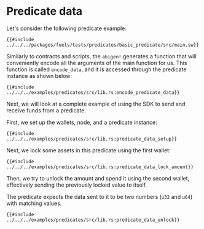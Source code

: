 # Predicate data

Let's consider the following predicate example:

```rust,ignore
{{#include ../../../packages/fuels/tests/predicates/basic_predicate/src/main.sw}}
```

Similarly to contracts and scripts, the `abigen!` generates a function that will conveniently encode all the arguments of the main function for us. This function is called `encode_data`, and it is accessed through the predicate instance as shown below:

```rust,ignore
{{#include ../../../examples/predicates/src/lib.rs:encode_predicate_data}}
```

Next, we will look at a complete example of using the SDK to send and receive funds from a predicate.


First, we set up the wallets, node, and a predicate instance:

```rust,ignore
{{#include ../../../examples/predicates/src/lib.rs:predicate_data_setup}}
```

Next, we lock some assets in this predicate using the first wallet:

```rust,ignore
{{#include ../../../examples/predicates/src/lib.rs:predicate_data_lock_amount}}
```

Then, we try to unlock the amount and spend it using the second wallet, effectively sending the previously locked value to itself.

The predicate expects the data sent to it to be two numbers (`u32` and `u64`) with matching values.

```rust,ignore
{{#include ../../../examples/predicates/src/lib.rs:predicate_data_unlock}}
```
